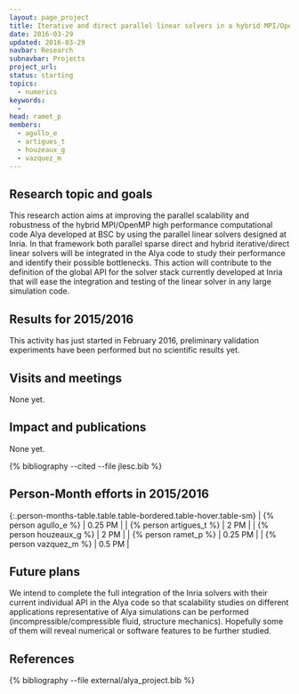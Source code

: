```yaml
---
layout: page_project
title: Iterative and direct parallel linear solvers in a hybrid MPI/OpenMP high performance computational engineering simulations
date: 2016-03-29
updated: 2016-03-29
navbar: Research
subnavbar: Projects
project_url:
status: starting
topics:
  - numerics
keywords:
  -
head: ramet_p
members:
  - agullo_e
  - artigues_t
  - houzeaux_g
  - vazquez_m
---
```


## Research topic and goals

This research action aims at improving the parallel scalability and robustness of the hybrid MPI/OpenMP high performance computational code Alya developed at BSC by using the parallel linear solvers designed at Inria.
In that framework both parallel sparse direct and hybrid iterative/direct linear solvers will be integrated in the Alya code to study their performance and identify their possible bottlenecks.
This action will contribute to the definition of the global API for the solver stack currently developed at Inria that will ease the integration and testing of the linear solver in any large simulation code.


## Results for 2015/2016

This activity has just started in February 2016, preliminary validation experiments have been performed but no scientific results yet.


## Visits and meetings

None yet.


## Impact and publications

None yet.

<!--

-->

{% bibliography --cited --file jlesc.bib %}


## Person-Month efforts in 2015/2016

{:.person-months-table.table.table-bordered.table-hover.table-sm}
| {% person agullo_e %} | 0.25 PM |
| {% person artigues_t %} | 2 PM |
| {% person houzeaux_g %} | 2 PM |
| {% person ramet_p %} | 0.25 PM |
| {% person vazquez_m %} | 0.5 PM |


## Future plans
We intend to complete the full integration of the Inria solvers with their current individual API in the Alya code so that scalability studies on different applications representative of Alya simulations can be performed (incompressible/compressible fluid, structure mechanics).
Hopefully some of them will reveal numerical or software features to be further studied.


## References

{% bibliography --file external/alya_project.bib %}
